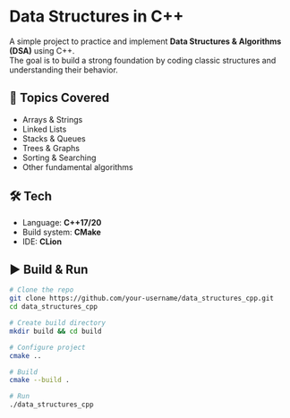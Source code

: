 # Data Structures in C++

A simple project to practice and implement **Data Structures & Algorithms (DSA)** using C++.  
The goal is to build a strong foundation by coding classic structures and understanding their behavior.

## 🚀 Topics Covered
- Arrays & Strings
- Linked Lists
- Stacks & Queues
- Trees & Graphs
- Sorting & Searching
- Other fundamental algorithms

## 🛠️ Tech
- Language: **C++17/20**
- Build system: **CMake**
- IDE: **CLion**

## ▶️ Build & Run

```bash
# Clone the repo
git clone https://github.com/your-username/data_structures_cpp.git
cd data_structures_cpp

# Create build directory
mkdir build && cd build

# Configure project
cmake ..

# Build
cmake --build .

# Run
./data_structures_cpp

